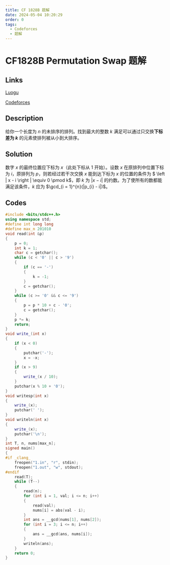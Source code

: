 ```yaml
---
title: CF 1828B 题解
date: 2024-05-04 10:20:29
order: 0
tags:
  - Codeforces
  - 题解
---
```

<!---->
<!--more-->

# CF1828B Permutation Swap 题解

## Links

[Luogu](https://www.luogu.com.cn/problem/CF1828B)

[Codeforces](https://codeforces.com/problemset/problem/1828/B)

## Description

给你一个长度为 $n$ 的未排序的排列。找到最大的整数 $k$ 满足可以通过只交换**下标差为 $k$** 的元素使排列被从小到大排序。

## Solution

数字 $x$ 的最终位置应下标为 $x$（此处下标从 $1$ 开始）。设数 $x$ 在原排列中位置下标为 $i$，原排列为 $p$，则若经过若干次交换 $x$ 能到达下标为 $x$ 的位置的条件为 $ \left | x - i \right |  \equiv 0 \pmod k$，即 $k$ 为 $\left | x - i \right |$ 的约数。为了使所有的数都能满足该条件，$k$ 应为 $\gcd_{i = 1}^{n}(|p_{i} - i|)$。

## Codes

```cpp
#include <bits/stdc++.h>
using namespace std;
#define int long long
#define max_n 201010
void read(int &p)
{
    p = 0;
    int k = 1;
    char c = getchar();
    while (c < '0' || c > '9')
    {
        if (c == '-')
        {
            k = -1;
        }
        c = getchar();
    }
    while (c >= '0' && c <= '9')
    {
        p = p * 10 + c - '0';
        c = getchar();
    }
    p *= k;
    return;
}
void write_(int x)
{
    if (x < 0)
    {
        putchar('-');
        x = -x;
    }
    if (x > 9)
    {
        write_(x / 10);
    }
    putchar(x % 10 + '0');
}
void writesp(int x)
{
    write_(x);
    putchar(' ');
}
void writeln(int x)
{
    write_(x);
    putchar('\n');
}
int T, n, nums[max_n];
signed main()
{
#if _clang_
    freopen("1.in", "r", stdin);
    freopen("1.out", "w", stdout);
#endif
    read(T);
    while (T--)
    {
        read(n);
        for (int i = 1, val; i <= n; i++)
        {
            read(val);
            nums[i] = abs(val - i);
        }
        int ans = __gcd(nums[1], nums[2]);
        for (int i = 3; i <= n; i++)
        {
            ans = __gcd(ans, nums[i]);
        }
        writeln(ans);
    }
    return 0;
}
```
